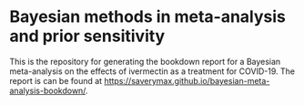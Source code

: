 # Bayesian methods in meta-analysis and prior sensitivity

This is the repository for generating the bookdown report for a Bayesian meta-analysis on the effects of ivermectin as a treatment for COVID-19. The report is can be found at <https://saverymax.github.io/bayesian-meta-analysis-bookdown/>.

